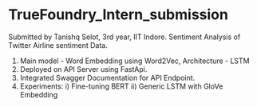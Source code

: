 # TrueFoundry_Intern_submission
Submitted by Tanishq Selot, 3rd year, IIT Indore. Sentiment Analysis of Twitter Airline sentiment Data.

1. Main model - Word Embedding using Word2Vec, Architecture - LSTM
2. Deployed on API Server using FastApi.
3. Integrated Swagger Documentation for API Endpoint.
4. Experiments:
   i) Fine-tuning BERT
   ii) Generic LSTM with GloVe Embedding
